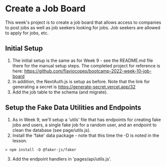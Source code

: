 # Create a Job Board

This week's project is to create a job board that allows access to companies to post jobs as well as job seekers looking for jobs. Job seekers are allowed to apply for jobs, etc.

## Initial Setup

1. The initial setup is the same as for Week 9 - see the README.md file there for the manual setup steps. The completed project for reference is here: https://github.com/flaviocopes/bootcamp-2022-week-10-job-board
2. In addition, the NextAuth.js is setup as before. Note that the link for generating a secret is https://generate-secret.vercel.app/32
3. Add the job table to the schema (and migrate).

## Setup the Fake Data Utilities and Endpoints

1. As in Week 9, we'll setup a 'utils' file that has endpoints for creating fake jobs and users, a single fake job for a random user, and an endpoint to clean the database (see page/utils.js).
2. Install the 'fake' data package - note that this time the -D is noted in the lesson.

```
> npm install -D @faker-js/faker
```

3. Add the endpoint handlers in 'pages/api/utils.js'.
